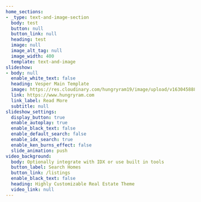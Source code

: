 ```yaml
---
home_sections:
- _type: text-and-image-section
  body: test
  button: null
  button_link: null
  heading: test
  image: null
  image_alt_tag: null
  image_width: 400
  template: text-and-image
slideshow:
- body: null
  enable_white_text: false
  heading: Vesper Main Template
  image: https://res.cloudinary.com/hungryram19/image/upload/v1630458883/templates/realestate2/shutterstock_12168997453_dgp9fa.jpg
  link: https://www.hungryram.com
  link_label: Read More
  subtitle: null
slideshow_settings:
  display_button: true
  enable_autoplay: true
  enable_black_text: false
  enable_default_search: false
  enable_idx_search: true
  enable_ken_burns_effect: false
  slide_animation: push
video_background:
  body: Optionally integrate with IDX or use built in tools
  button_label: Search Homes
  button_link: /listings
  enable_black_text: false
  heading: Highly Customizable Real Estate Theme
  video_link: null
---
```


